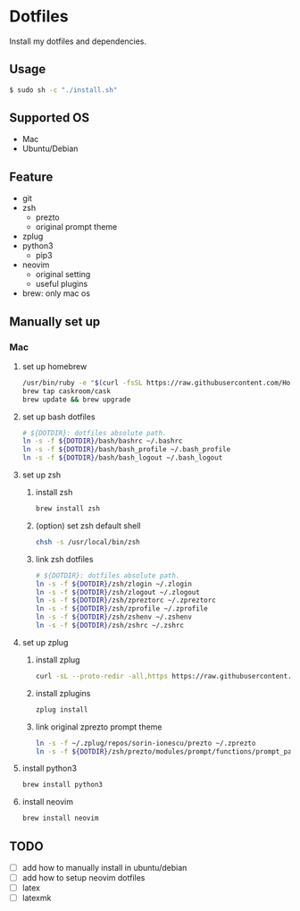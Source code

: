 # Dotfiles
Install my dotfiles and dependencies.

## Usage
```bash
$ sudo sh -c "./install.sh"
```

## Supported OS
* Mac
* Ubuntu/Debian

## Feature
* git
* zsh
  - prezto
  - original prompt theme
* zplug
* python3
  - pip3
* neovim
  - original setting
  - useful plugins
* brew: only mac os

## Manually set up
### Mac
1. set up homebrew
    ```bash
    /usr/bin/ruby -e "$(curl -fsSL https://raw.githubusercontent.com/Homebrew/install/master/install)"
    brew tap caskroom/cask
    brew update && brew upgrade
    ```

2. set up bash dotfiles
    ```bash
    # ${DOTDIR}: dotfiles absolute path.
    ln -s -f ${DOTDIR}/bash/bashrc ~/.bashrc
    ln -s -f ${DOTDIR}/bash/bash_profile ~/.bash_profile
    ln -s -f ${DOTDIR}/bash/bash_logout ~/.bash_logout
    ```

3. set up zsh
    1. install zsh
        ```bash
        brew install zsh
        ```

    2. (option) set zsh default shell
        ```bash
        chsh -s /usr/local/bin/zsh
        ```

    3. link zsh dotfiles
        ```bash
        # ${DOTDIR}: dotfiles absolute path.
        ln -s -f ${DOTDIR}/zsh/zlogin ~/.zlogin
        ln -s -f ${DOTDIR}/zsh/zlogout ~/.zlogout
        ln -s -f ${DOTDIR}/zsh/zpreztorc ~/.zpreztorc
        ln -s -f ${DOTDIR}/zsh/zprofile ~/.zprofile
        ln -s -f ${DOTDIR}/zsh/zshenv ~/.zshenv
        ln -s -f ${DOTDIR}/zsh/zshrc ~/.zshrc
        ```

4. set up zplug
    1. install zplug
        ```bash
        curl -sL --proto-redir -all,https https://raw.githubusercontent.com/zplug/installer/master/installer.zsh| zsh
        ```

    2. install zplugins
        ```bash
        zplug install
        ```

    3. link original zprezto prompt theme
        ```bash
        ln -s -f ~/.zplug/repos/sorin-ionescu/prezto ~/.zprezto
        ln -s -f ${DOTDIR}/zsh/prezto/modules/prompt/functions/prompt_paradigm_setup ~/.zprezto/modules/prompt/functions/prompt_paradigm_setup
        ```

5. install python3
    ```bash
    brew install python3
    ```

6. install neovim
    ```bash
    brew install neovim
    ```

## TODO
* [ ] add how to manually install in ubuntu/debian
* [ ] add how to setup neovim dotfiles
* [ ] latex
* [ ] latexmk
